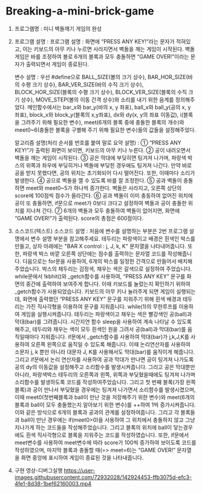 # Breaking-a-mini-brick-game
1. 프로그램명 : 미니 벽돌깨기 게임의 완성

2. 프로그램 설명 :
   프로그램 설명 : 
  화면에 “PRESS ANY KEY!”라는 문자가 적혀있고, 이는 키보드의 아무 키나 누르면 사라지면서 벽돌을 깨는 게임이 시작된다. 벽돌게임은 바를 조정하여 볼로 6개의 블록과 모두 충돌하면 “GAME OVER!”이라는 문자가 출력되면서 게임이 종료된다.

   변수 설명     : 
  우선 #define으로 BALL_SIZE(볼의 크기 상수), BAR_HOR_SIZE(바의 수평 크기 상수), BAR_VER_SIZE(바의 수직 크기 상수), BLOCK_HOR_SIZE(블록의 수평 크기 상수), BLOCK_VER_SIZE(블록의 수직 크기 상수), MOVE_STEP(볼의 이동 간격 상수)와 소리를 내기 위한 음계를 정의해주었다.
  메인함수에서는 bar_x와 bar_y(바의 x, y 좌표), ball_x와 ball_y(공의 x, y 좌표), block_x와 block_y(블록의 x,y좌표), dx와 dy(x, y의 좌표 이동값), i(블록을 그려주기 위해 필요한 변수), meet(6개의 블록 중에 충돌한 블록의 개수)와 meet0~6(충돌한 블록을 구별해 주기 위해 필요한 변수)들의 값들을 설정해주었다.

   알고리즘 설명(처리 순서를 번호를 붙여 말로 요약 설명) : 
① “PRESS ANY KEY!”가 출력된 화면이 보이면, 키보드의 아무 키나 누른다.
② 공이 내려오면서 벽돌을 깨는 게임이 시작된다.
③ 공은 막대에 부딪히면 팅겨져 나가며, 파랑색 박스의 위쪽과 좌우에 부딪히거나 벽돌에 부딪힌 경우에도 팅겨져 나간다. 만약 바로 공을 받지 못했다면, 공의 위치는 초기화되어 다시 떨어진다. 또한, 이때마다 소리가 발생한다.
④ 공으로 벽돌을 깰 수 있도록 바를 잘 조정한다.
⑤ 공과 벽돌이 충돌하면 meet와 meet0~5가 하나씩 증가한다. 벽돌은 사라지고, 오른쪽 상단의 score에 100점씩 점수가 올라간다. 
⑥ 공과 벽돌이 이미 충동하여 없어진 위치에 공이 또 충돌하면, if문으로 meet가 0보다 크다고 설정하여 벽돌과 공이 충돌한 위치를 지나쳐 간다.
⑦ 6개의 벽돌과 모두 충돌하여 벽돌이 없어지면, 화면에 “GAME OVER!”가 출력된다. score의 총점은 600점이다.

3. 소스코드(텍스트) 
   소스코드 설명 : 
  처음에 변수를 설명하는 부분은 2번 프로그램 설명에서 변수 설명 부분을 참고해주세요.
  테두리는 파랑색이고 배경은 흰색인 박스를 만들고, 상자 아래에는 "BAR X control : j, J, k, K" 문자열을 나타내어줍니다. 또한, 파랑색 박스 바깥 오른쪽 상단에는 점수를 출력하는 문자열 코드를 작성해줍니다.
  다음으로는 for문을 사용하여, 6개의 박스를 일정한 간격으로 만들어서 배치해주었습니다. 박스의 체두리는 검정색, 채우는 색은 갈색으로 설정하여 주었습니다.
  while문에서 !kbhit()와 _getch함수를 사용하여, “PRESS ANY KEY” 문구를 화면의 중간에 출력하여 보여주게 합니다. 이때 키보드를 눌렀는지 확인하기 위하여 _getch함수가 사용되었습니다. 키보드의 아무 키나 눌러주게 되면 게임이 실행되는데, 화면에 출력했던 “PRESS ANY KEY” 문구를 지워주기 위해 흰색 배경과 테두리는 가진 직사각형을 이용하여 문구를 지워줍니다.
  while(1)의 무한루프를 이용하여 게임을 실행시켜줍니다. 테두리는 파랑색이고 채우는 색은 빨강색인 공(ball)과 막대(bar)를 그려줍니다. 시간지연 함수 sleep을 사용하여 계속 나타날 수 있도록 해주고, 테두리와 채우는 색이 모두 흰색인 원을 그려서 공(ball)과 막대(bar)를 움직일때마다 지워줍니다. if문에서 _getch함수를 사용하여 막대(bar)가 j,k,J,K를 사용하여 오른쪽 왼쪽으로 움직일 수 있도록 해줍니다. 이때 논리연산자를 사용하여 소문자 j, k 뿐만 아니라 대문자 J, K를 사용해서도 막대(bar)를 움직이게 해줍니다. 그리고 if문에서 논리 연산자를 사용하여 공과 막대가 만나면 공이 팅겨져 나가도록 공의 dy의 이동값을 설정해주고 소리함수를 발생시켜줍니다. 그리고 공은 막대뿐만 아니라, 파랑색박스 테두리의 오른쪽과 왼쪽, 위쪽과 부딪혔을때에도 팅겨져 나가며 소리함수를 발생하도록 코드를 작성하여주었습니다. 그리고 첫 번째 블록(가장 왼쪽 블록)과 공이 만나서 부딪혔을 경우에는 팅겨져 나가면서 소리함수를 발생시켰으며, 이때 meet0(첫번째블록과 ball이 만난 것을 저장해주기 위한 변수)와 meet(6개의 블록과 ball이 모두 충돌했는지 알아보기 위한 변수)를 ++하여 1씩 증가시켜줍니다. 이와 같은 방식으로 6개의 블록과 공과의 관계를 설정하여줍니다. 그리고 각 블록들과 ball이 만난 경우에는 if(meet0>0)을 사용하여 그 위치에서 충돌하지 않고 그냥 지나가게 하는 코드들을 작성해주었습니다. 그리고 블록의 위치에 ball이 닿는경우에도 흰색 직사각형으로 블록을 지워주는 코드를 작성하였습니다. 또한, if문에서 meet변수를 사용하여 meet변수에 따라 score가 100씩 증가하여 보이도록 코드를 작성하였으며, 마지막 블록과 충돌할 때(=> meet=6)는 “GAME OVER!” 문자열을 화면 중앙에 표시하여 게임이 종료된 것을 나타내줍니다. 

4. 구현 영상-디버그실행
https://user-images.githubusercontent.com/72932028/142924453-ffb3075d-efc3-4fe1-8d38-1bef62160003.mp4

